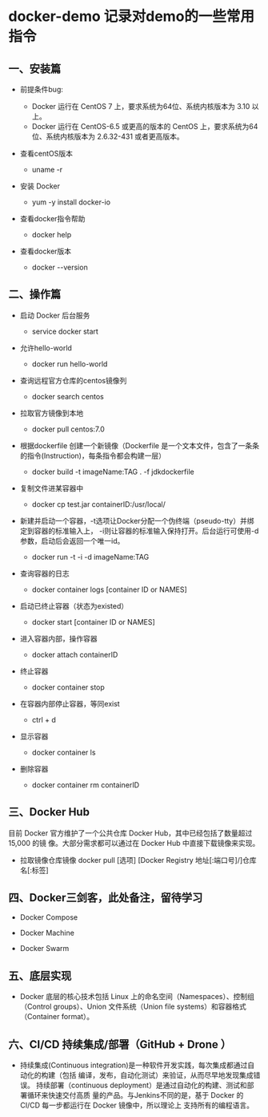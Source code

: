 # docker-demo 记录对demo的一些常用指令
## 一、安装篇
* 前提条件bug:
  * Docker 运行在 CentOS 7 上，要求系统为64位、系统内核版本为 3.10 以上。
  * Docker 运行在 CentOS-6.5 或更高的版本的 CentOS 上，要求系统为64位、系统内核版本为 2.6.32-431 或者更高版本。

* 查看centOS版本
   * uname -r

* 安装 Docker
  * yum -y install docker-io

* 查看docker指令帮助
  * docker help

* 查看docker版本
  * docker --version

## 二、操作篇
* 启动 Docker 后台服务
  * service docker start 

* 允许hello-world
  * docker run hello-world

* 查询远程官方仓库的centos镜像列
  * docker search centos

* 拉取官方镜像到本地
  * docker pull centos:7.0

* 根据dockerfile 创建一个新镜像（Dockerfile 是一个文本文件，包含了一条条的指令(Instruction)，每条指令都会构建一层）
  * docker build -t imageName:TAG . -f jdkdockerfile

* 复制文件进某容器中
  * docker cp test.jar containerID:/usr/local/

* 新建并启动一个容器，-t选项让Docker分配一个伪终端（pseudo-tty）并绑定到容器的标准输入上，
-i则让容器的标准输入保持打开。后台运行可使用-d参数，启动后会返回一个唯一id。
  * docker run -t -i -d imageName:TAG

* 查询容器的日志
  * docker container logs [container ID or NAMES]

* 启动已终止容器（状态为existed）
  * docker start [container ID or NAMES]

* 进入容器内部，操作容器
  * docker attach containerID

* 终止容器
  * docker container stop

* 在容器内部停止容器，等同exist
  * ctrl + d 

* 显示容器
  * docker container ls

* 删除容器
  * docker container rm containerID

## 三、Docker Hub
目前 Docker 官方维护了一个公共仓库 Docker Hub，其中已经包括了数量超过 15,000 的镜
像。大部分需求都可以通过在 Docker Hub 中直接下载镜像来实现。

* 拉取镜像仓库镜像
docker pull [选项] [Docker Registry 地址[:端口号]/]仓库名[:标签]

## 四、Docker三剑客，此处备注，留待学习
* Docker Compose 

* Docker Machine 

* Docker Swarm 

## 五、底层实现
* Docker 底层的核心技术包括 Linux 上的命名空间（Namespaces）、控制组（Control groups）、Union 文件系统（Union file systems）和容器格式（Container format）。

## 六、CI/CD 持续集成/部署（GitHub  +  Drone ）
* 持续集成(Continuous integration)是一种软件开发实践，每次集成都通过自动化的构建（包括
编译，发布，自动化测试）来验证，从而尽早地发现集成错误。
持续部署（continuous deployment）是通过自动化的构建、测试和部署循环来快速交付高质
量的产品。与Jenkins不同的是，基于 Docker 的 CI/CD 每一步都运行在 Docker 镜像中，所以理论上
支持所有的编程语言。
